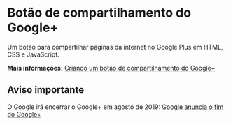 # Botão de compartilhamento do Google+
Um botão para compartilhar páginas da internet no Google Plus em HTML, CSS e JavaScript.

**Mais informações:** [Criando um botão de compartilhamento do Google+](https://www.blogcyberini.com/2018/05/botao-para-compartilhamento-de-conteudo-google-plus.html)

## Aviso importante
O Google irá encerrar o Google+ em agosto de 2019: [Google anuncia o fim do Google+](https://www.blogcyberini.com/2018/10/google-anuncia-o-fim-do-google-plus.html)
